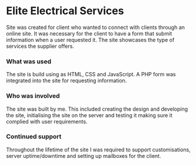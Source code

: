# Elite Electrical Services
Site was created for client who wanted to connect with clients through an online site. It was necessary for the client to have a form that submit information when a user requested it. The site showcases the type of services the supplier offers.  

### What was used 
The site is build using as HTML, CSS and JavaScript. A PHP form was integrated into the site for requesting information. 

### Who was involved
The site was built by me. This included creating the design and developing the site, initialising the site on the server and testing it making sure it complied with user requirements. 

### Continued support
Throughout the lifetime of the site I was required to support customisations, server uptime/downtime and setting up mailboxes for the client. 
